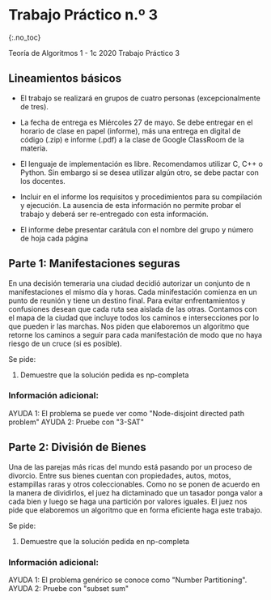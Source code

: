 Trabajo Práctico n.º 3
======================
{:.no_toc}

Teoría de Algoritmos 1 - 1c 2020
Trabajo Práctico 3

## Lineamientos básicos

- El trabajo se realizará en grupos de cuatro personas (excepcionalmente de tres).

- La fecha de entrega es Miércoles 27 de mayo. Se debe entregar en el horario de clase en papel (informe), más una entrega en digital de código (.zip) e informe (.pdf) a la clase de Google ClassRoom de la materia.

- El lenguaje de implementación es libre. Recomendamos utilizar C, C++ o Python. Sin embargo si se desea utilizar algún otro, se debe pactar con los docentes.

- Incluir en el informe los requisitos y procedimientos para su compilación y ejecución. La ausencia de esta información no permite probar el trabajo y deberá ser re-entregado con esta información.

- El informe debe presentar carátula con el nombre del grupo y número de hoja cada página

## Parte 1: Manifestaciones seguras

En una decisión temeraria una ciudad decidió autorizar un conjunto de n manifestaciones el mismo día y horas. Cada minifestación comienza en un punto de reunión y tiene un destino final. Para evitar enfrentamientos y confusiones desean que cada ruta sea aislada de las otras. Contamos con el mapa de la ciudad que incluye todos los caminos e intersecciones por lo que pueden ir las marchas. Nos piden que elaboremos un algoritmo que retorne los caminos a seguir para cada manifestación de modo que no haya riesgo de un cruce (si es posible).  
 
Se pide:

1. Demuestre que la solución pedida es np-completa

### Información adicional:

AYUDA 1: El problema se puede ver como "Node-disjoint directed path problem"
AYUDA 2: Pruebe con "3-SAT"

## Parte 2: División de Bienes

Una de las parejas más ricas del mundo está pasando por un proceso de divorcio. Entre sus bienes cuentan con propiedades, autos, motos, estampillas raras y otros 
coleccionables. Como no se ponen de acuerdo en la manera de dividirlos, el juez ha dictaminado que un tasador ponga valor a cada bien y luego se haga una partición por valores iguales. El juez nos pide que elaboremos un algoritmo que en forma eficiente haga este trabajo.

Se pide:

1. Demuestre que la solución pedida en np-completa

### Información adicional:

AYUDA 1: El problema genérico se conoce como "Number Partitioning".
AYUDA 2: Pruebe con "subset sum"